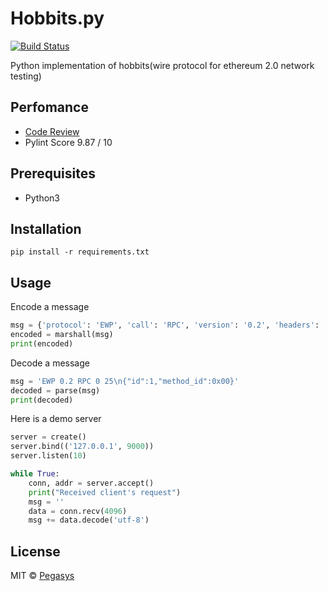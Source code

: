 # Hobbits.py
[![Build Status](https://travis-ci.org/nanspro/Hobbits.py.svg?branch=master)](https://travis-ci.org/nanspro/Hobbits.py/)

Python implementation of hobbits(wire protocol for ethereum 2.0 network testing)

## Perfomance
- [Code Review](https://app.codacy.com/project/nanspro/Hobbits.py/dashboard?bid=13130041)
- Pylint Score 9.87 / 10
## Prerequisites
- Python3

## Installation
`pip install -r requirements.txt`

## Usage
Encode a message

```python
msg = {'protocol': 'EWP', 'call': 'RPC', 'version': '0.2', 'headers': '', 'body': '{"id":1,"method_id":0x00}'}
encoded = marshall(msg)
print(encoded)
```

Decode a message

```python
msg = 'EWP 0.2 RPC 0 25\n{"id":1,"method_id":0x00}'
decoded = parse(msg)
print(decoded)
```

Here is a demo server
```python
server = create()
server.bind(('127.0.0.1', 9000))    
server.listen(10)

while True:
    conn, addr = server.accept()
    print("Received client's request")
    msg = ''
    data = conn.recv(4096)
    msg += data.decode('utf-8')
```

## License

MIT &copy; [Pegasys](https://pegasys.tech/)
